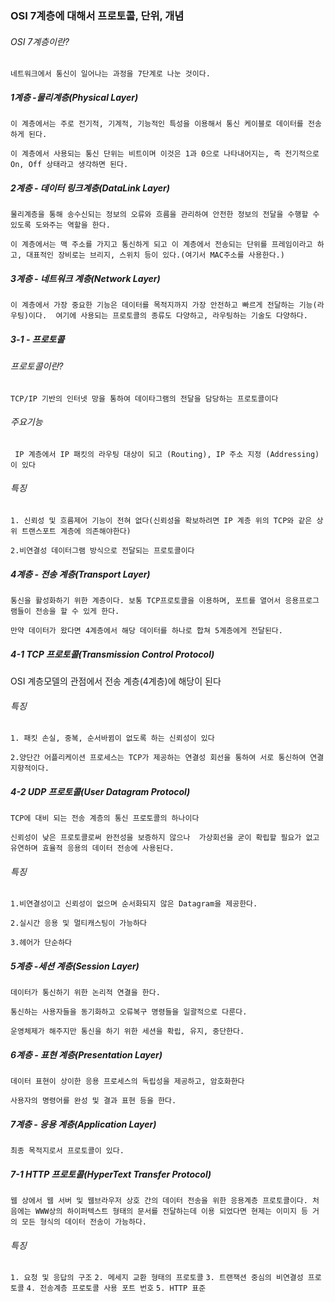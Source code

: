 ### OSI 7계층에 대해서 프로토콜, 단위, 개념

###### OSI 7계층이란?
`네트워크에서 통신이 일어나는 과정을 7단계로 나눈 것이다.`

##### 1계층 -물리계층(Physical Layer)
`이 계층에서는 주로 전기적, 기계적, 기능적인 특성을 이용해서 통신 케이블로 데이터를 전송하게 된다. `

`이 계층에서 사용되는 통신 단위는 비트이며 이것은 1과 0으로 나타내어지는, 즉 전기적으로 On, Off 상태라고 생각하면 된다. `
##### 2계층 - 데이터 링크계층(DataLink Layer)
`물리계층을 통해 송수신되는 정보의 오류와 흐름을 관리하여 안전한 정보의 전달을 수행할 수 있도록 도와주는 역할을 한다. `

`이 계층에서는 맥 주소를 가지고 통신하게 되고
이 계층에서 전송되는 단위를 프레임이라고 하고, 대표적인 장비로는 브리지, 스위치 등이 있다.(여기서 MAC주소를 사용한다.)`
##### 3계층 - 네트워크 계층(Network Layer)
`이 계층에서 가장 중요한 기능은 데이터를 목적지까지 가장 안전하고 빠르게 전달하는 기능(라우팅)이다. 
여기에 사용되는 프로토콜의 종류도 다양하고, 라우팅하는 기술도 다양하다.`
##### 3-1 - 프로토콜
###### 프로토콜이란?
`TCP/IP 기반의 인터넷 망을 통하여 데이타그램의 전달을 담당하는 프로토콜이다`
###### 주요기능
`
IP 계층에서 IP 패킷의 라우팅 대상이 되고 (Routing),
IP 주소 지정 (Addressing)이 있다`
###### 특징
`1. 신뢰성 및 흐름제어 기능이 전혀 없다(신뢰성을 확보하려면 IP 계층 위의 TCP와 같은 상위 트랜스포트 계층에 의존해야한다)`

`2.비연결성 데이터그램 방식으로 전달되는 프로토콜이다 `

##### 4계층 - 전송 계층(Transport Layer) 

`통신을 활성화하기 위한 계층이다. 보통 TCP프로토콜을 이용하며, 포트를 열어서 응용프로그램들이 전송을 할 수 있게 한다. `

`만약 데이터가 왔다면 4계층에서 해당 데이터를 하나로 합쳐 5계층에게 전달된다. `

##### 4-1 TCP 프로토콜(Transmission Control Protocol)
OSI 계층모델의 관점에서 전송 계층(4계층)에 해당이 된다

###### 특징
`1. 패킷 손실, 중복, 순서바뀜이 없도록 하는 신뢰성이 있다`

`2.양단간 어플리케이션 프로세스는 TCP가 제공하는 연결성 회선을 통하여 서로 통신하여 연결지향적이다.`

##### 4-2 UDP 프로토콜(User Datagram Protocol)

`TCP에 대비 되는 전송 계층의 통신 프로토콜의 하나이다`

`신뢰성이 낮은 프로토콜로써 완전성을 보증하지 않으나 
가상회선을 굳이 확립할 필요가 없고 유연하며 효율적 응용의 데이터 전송에 사용된다.`

###### 특징

`1.비연결성이고 신뢰성이 없으며 순서화되지 않은 Datagram을 제공한다.`

`2.실시간 응용 및 멀티캐스팅이 가능하다`

`3.헤어가 단순하다`



##### 5계층 -세션 계층(Session Layer) 
`데이터가 통신하기 위한 논리적 연결을 한다.`

`통신하는 사용자들을 동기화하고 오류복구 명령들을 일괄적으로 다룬다.`

`운영체제가 해주지만 통신을 하기 위한 세션을 확립, 유지, 중단한다.`

##### 6계층 - 표현 계층(Presentation Layer)

`데이터 표현이 상이한 응용 프로세스의 독립성을 제공하고, 암호화한다`

`사용자의 명령어를 완성 및 결과 표현 등을 한다.`

##### 7계층 - 응용 계층(Application Layer)

`최종 목적지로서 프로토콜이 있다.` 

##### 7-1 HTTP 프로토콜(HyperText Transfer Protocol)

`웹 상에서 웹 서버 및 웹브라우저 상호 간의 데이터 전송을 위한 응용계층 프로토콜이다. 처음에는 WWW상의 하이퍼텍스트 형태의 문서를 전달하는데 이용 되었다면 현제는 이미지 등 거의 모든 형식의 데이터 전송이 가능하다.`

###### 특징
`1. 요청 및 응답의 구조`
`2. 메세지 교환 형태의 프로토콜`
`3. 트랜잭션 중심의 비연결성 프로토콜`
`4. 전송계층 프로토콜 사용 포트 번호`
`5. HTTP 표준`
